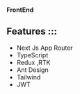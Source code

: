 #### FrontEnd 

## Features :::

- Next Js App Router
- TypeScript 
- Redux ,RTK
- Ant Design
- Tailwind
- JWT

